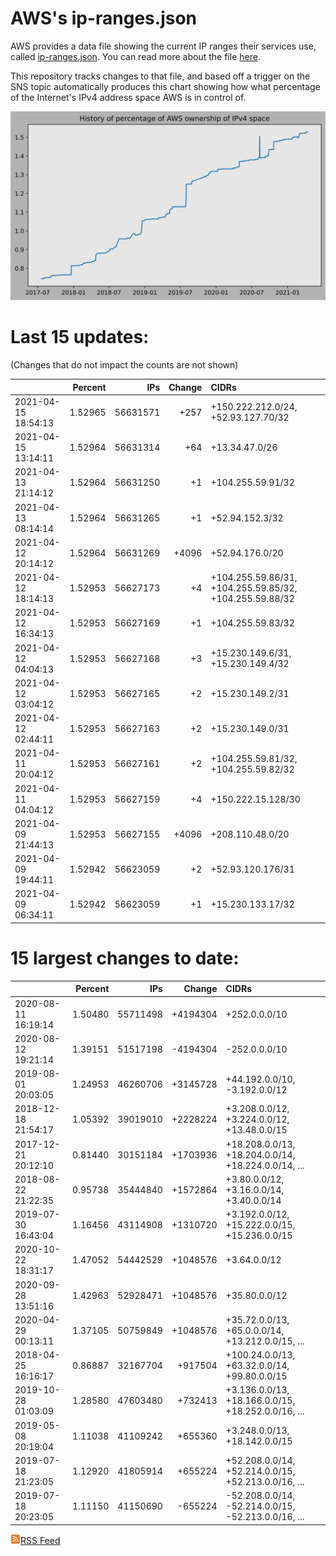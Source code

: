 # AWS's ip-ranges.json

AWS provides a data file showing the current IP ranges their
services use, called [ip-ranges.json](https://ip-ranges.amazonaws.com/ip-ranges.json).  You 
can read more about the file [here](https://docs.aws.amazon.com/general/latest/gr/aws-ip-ranges.html).

This repository tracks changes to that file, and based off a trigger on the SNS topic 
automatically produces this chart showing how what percentage of the Internet's IPv4 
address space AWS is in control of.

![History of AWS](history_count.svg)

# Last 15 updates:

(Changes that do not impact the counts are not shown)

| | Percent | IPs | Change | CIDRs |
| :--- | ---: | ---: | ---: | :--- |
| 2021-04-15 18:54:13 | 1.52965 | 56631571 | +257 | +150.222.212.0/24, +52.93.127.70/32 |
| 2021-04-15 13:14:11 | 1.52964 | 56631314 | +64 | +13.34.47.0/26 |
| 2021-04-13 21:14:12 | 1.52964 | 56631250 | +1 | +104.255.59.91/32 |
| 2021-04-13 08:14:14 | 1.52964 | 56631265 | +1 | +52.94.152.3/32 |
| 2021-04-12 20:14:12 | 1.52964 | 56631269 | +4096 | +52.94.176.0/20 |
| 2021-04-12 18:14:13 | 1.52953 | 56627173 | +4 | +104.255.59.86/31, +104.255.59.85/32, +104.255.59.88/32 |
| 2021-04-12 16:34:13 | 1.52953 | 56627169 | +1 | +104.255.59.83/32 |
| 2021-04-12 04:04:13 | 1.52953 | 56627168 | +3 | +15.230.149.6/31, +15.230.149.4/32 |
| 2021-04-12 03:04:12 | 1.52953 | 56627165 | +2 | +15.230.149.2/31 |
| 2021-04-12 02:44:11 | 1.52953 | 56627163 | +2 | +15.230.149.0/31 |
| 2021-04-11 20:04:12 | 1.52953 | 56627161 | +2 | +104.255.59.81/32, +104.255.59.82/32 |
| 2021-04-11 04:04:12 | 1.52953 | 56627159 | +4 | +150.222.15.128/30 |
| 2021-04-09 21:44:13 | 1.52953 | 56627155 | +4096 | +208.110.48.0/20 |
| 2021-04-09 19:44:11 | 1.52942 | 56623059 | +2 | +52.93.120.176/31 |
| 2021-04-09 06:34:11 | 1.52942 | 56623059 | +1 | +15.230.133.17/32 |


# 15 largest changes to date:

| | Percent | IPs | Change | CIDRs |
| :--- | ---: | ---: | ---: | :--- |
| 2020-08-11 16:19:14 | 1.50480 | 55711498 | +4194304 | +252.0.0.0/10 |
| 2020-08-12 19:21:14 | 1.39151 | 51517198 | -4194304 | -252.0.0.0/10 |
| 2019-08-01 20:03:05 | 1.24953 | 46260706 | +3145728 | +44.192.0.0/10, -3.192.0.0/12 |
| 2018-12-18 21:54:17 | 1.05392 | 39019010 | +2228224 | +3.208.0.0/12, +3.224.0.0/12, +13.48.0.0/15 |
| 2017-12-21 20:12:10 | 0.81440 | 30151184 | +1703936 | +18.208.0.0/13, +18.204.0.0/14, +18.224.0.0/14, ... |
| 2018-08-22 21:22:35 | 0.95738 | 35444840 | +1572864 | +3.80.0.0/12, +3.16.0.0/14, +3.40.0.0/14 |
| 2019-07-30 16:43:04 | 1.16456 | 43114908 | +1310720 | +3.192.0.0/12, +15.222.0.0/15, +15.236.0.0/15 |
| 2020-10-22 18:31:17 | 1.47052 | 54442529 | +1048576 | +3.64.0.0/12 |
| 2020-09-28 13:51:16 | 1.42963 | 52928471 | +1048576 | +35.80.0.0/12 |
| 2020-04-29 00:13:11 | 1.37105 | 50759849 | +1048576 | +35.72.0.0/13, +65.0.0.0/14, +13.212.0.0/15, ... |
| 2018-04-25 16:16:17 | 0.86887 | 32167704 | +917504 | +100.24.0.0/13, +63.32.0.0/14, +99.80.0.0/15 |
| 2019-10-28 01:03:09 | 1.28580 | 47603480 | +732413 | +3.136.0.0/13, +18.166.0.0/15, +18.252.0.0/16, ... |
| 2019-05-08 20:19:04 | 1.11038 | 41109242 | +655360 | +3.248.0.0/13, +18.142.0.0/15 |
| 2019-07-18 21:23:05 | 1.12920 | 41805914 | +655224 | +52.208.0.0/14, +52.214.0.0/15, +52.213.0.0/16, ... |
| 2019-07-18 20:23:05 | 1.11150 | 41150690 | -655224 | -52.208.0.0/14, -52.214.0.0/15, -52.213.0.0/16, ... |


[![RSS Icon](rss-icon.png)RSS Feed](https://raw.githubusercontent.com/seligman/aws-ip-ranges/master/rss.xml)
